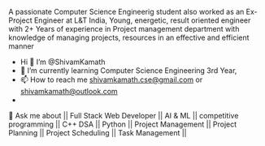 A passionate Computer Science Engineerig student also worked as an Ex- Project Engineer at L&T India, Young, energetic, result oriented engineer with 2+ Years of experience in Project management department
with knowledge of managing projects, resources in an effective and efficient manner
-  Hi 👋 I’m @ShivamKamath
- 🌱 I’m currently learning Computer Science Engineering 3rd Year,
- 📫 How to reach me shivamkamath.cse@gmail.com or shivamkamath@outlook.com
- 
💬 Ask me about || Full Stack Web Developer || AI & ML || competitive programming || C++ DSA || Python || Project Management || Project Planning || Project Scheduling || Task Management || 

<!---
ShivamKamath/ShivamKamath is a ✨ special ✨ repository because its `README.md` (this file) appears on your GitHub profile.
You can click the Preview link to take a look at your changes.
--->

